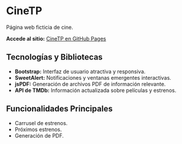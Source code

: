 # CineTP

Página web ficticia de cine.

**Accede al sitio:** [CineTP en GitHub Pages](https://sansin1993.github.io/CineTP)

## Tecnologías y Bibliotecas

- **Bootstrap:** Interfaz de usuario atractiva y responsiva.
- **SweetAlert:** Notificaciones y ventanas emergentes interactivas.
- **jsPDF:** Generación de archivos PDF de información relevante.
- **API de TMDb:** Información actualizada sobre películas y estrenos.

## Funcionalidades Principales

- Carrusel de estrenos.
- Próximos estrenos.
- Generación de PDF.
